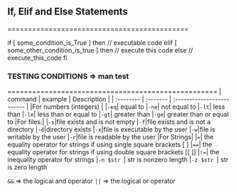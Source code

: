 ## If, Elif and Else Statements
============================================

if [ some_condition_is_True ]
then
    // executable code
elif [ some_other_condition_is_true ]
then
    // execute this code
else
    // execute_this_code
fi 

### TESTING CONDITIONS => man test
===================================================
| command | example     | Description                |
| :-------- | :------- | :------------------------- |
|For numbers (integers) |
|`-eq`| equal to
|`-ne`| not equal to
|`-lt`| less than
|`-le`| less than or equal to
|`-gt`| greater than
|`-ge`| greater than or equal to
|For files:|
|`-s`|file exists and is not empty
|`-f`|file exists and is not a directory
|`-d`|directory exists
|`-x`|file is executable by the user
|`-w`|file is writable by the user
|`-r`|file is readable by the user
|For Strings|
|`=`|     the equality operator for strings if using single square brackets [ ]
|`==`|    the equality operator for strings if using double square brackets [[ ]]
|`!=`|    the inequality operator for strings
|`-n $str `|   str is nonzero length
|`-z $str `| str is zero length

`&&`   => the logical and operator 
`||` => the logical or operator
